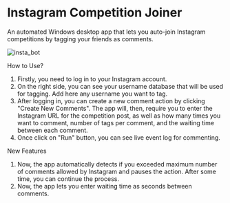 # Instagram Competition Joiner
An automated Windows desktop app that lets you auto-join Instagram competitions by tagging your friends as comments.

![insta_bot](https://user-images.githubusercontent.com/86730766/171475252-e36b4858-816b-4d33-8227-fa2823eb9e74.png)

How to Use?
1. Firstly, you need to log in to your Instagram account.
2. On the right side, you can see your username database that will be used for tagging. Add here any username you want to tag.
3. After logging in, you can create a new comment action by clicking "Create New Comments". The app will, then, require you to enter the Instagram URL for the competition post, as well as how many times you want to comment, number of tags per comment, and the waiting time between each comment.
4. Once click on "Run" button, you can see live event log for commenting.


New Features
1. Now, the app automatically detects if you exceeded maximum number of comments allowed by Instagram and pauses the action. After some time, you can continue the process.
2. Now, the app lets you enter waiting time as seconds between comments.

